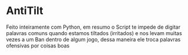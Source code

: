 # AntiTilt
Feito inteiramente com Python, em resumo o Script te impede de digitar palavras comuns quando estamos tiltados (irritados) e nos levam muitas vezes a um Ban dentro de algum jogo, dessa maneira ele troca palavras ofensivas por coisas boas
